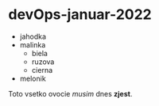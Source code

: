 # devOps-januar-2022

* jahodka
* malinka
  * biela
  * ruzova
  * cierna
* melonik

Toto vsetko ovocie *musim* dnes **zjest**.
